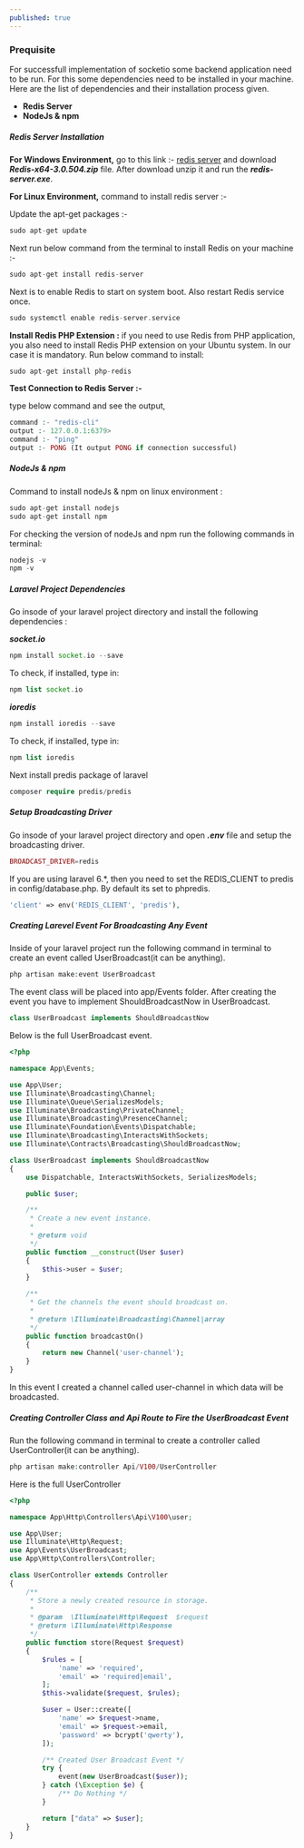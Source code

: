 ```yaml
---
published: true
---
```

### Prequisite

For successfull implementation of socketio some backend application need to be run. For this some dependencies need to be installed in your machine. Here are the list of dependencies and their installation process given.

- **Redis Server**
- **NodeJs & npm**

##### Redis Server Installation

**For Windows Environment,** go to this link :- [redis server](https://github.com/microsoftarchive/redis/releases) and download _**Redis-x64-3.0.504.zip**_ file. After download unzip it and run the _**redis-server.exe**_.

**For Linux Environment,** command to install redis server :-

Update the apt-get packages :-
```php
sudo apt-get update
```

Next run below command from the terminal to install Redis on your machine :-
```php
sudo apt-get install redis-server
```

Next is to enable Redis to start on system boot. Also restart Redis service once.
```php
sudo systemctl enable redis-server.service
```

**Install Redis PHP Extension :**  if you need to use Redis from PHP application, you also need to install Redis PHP extension on your Ubuntu system. In our case it is mandatory. Run below command to install:
```php
sudo apt-get install php-redis
```

**Test Connection to Redis Server :-**

type below command and see the output,
```php
command :- "redis-cli"
output :- 127.0.0.1:6379>
command :- "ping"
output :- PONG (It output PONG if connection successful)
```

##### NodeJs & npm

Command to install nodeJs & npm on linux environment :
```php
sudo apt-get install nodejs
sudo apt-get install npm
```

For checking the version of nodeJs and npm run the following commands in terminal:
```php
nodejs -v
npm -v
```

##### Laravel Project Dependencies

Go insode of your laravel project directory and install the following dependencies :

_**socket.io**_
```php
npm install socket.io --save
```

To check, if installed, type in:
```php
npm list socket.io
```

_**ioredis**_
```php
npm install ioredis --save
```

To check, if installed, type in:
```php
npm list ioredis
```

Next install predis package of laravel
```php
composer require predis/predis
```

##### Setup Broadcasting Driver

Go insode of your laravel project directory and open _**.env**_ file and setup the broadcasting driver.
```php
BROADCAST_DRIVER=redis
```

If you are using laravel 6.*, then you need to set the REDIS_CLIENT to predis in config/database.php. By default its set to phpredis.
```php
'client' => env('REDIS_CLIENT', 'predis'),
```

##### Creating Larevel Event For Broadcasting Any Event

Inside of your laravel project run the following command in terminal to create an event called UserBroadcast(it can be anything).
```php
php artisan make:event UserBroadcast
```
The event class will be placed into app/Events folder. After creating the event you have to implement ShouldBroadcastNow in UserBroadcast.
```php
class UserBroadcast implements ShouldBroadcastNow
```
Below is the full UserBroadcast event.
```php
<?php

namespace App\Events;

use App\User;
use Illuminate\Broadcasting\Channel;
use Illuminate\Queue\SerializesModels;
use Illuminate\Broadcasting\PrivateChannel;
use Illuminate\Broadcasting\PresenceChannel;
use Illuminate\Foundation\Events\Dispatchable;
use Illuminate\Broadcasting\InteractsWithSockets;
use Illuminate\Contracts\Broadcasting\ShouldBroadcastNow;

class UserBroadcast implements ShouldBroadcastNow
{
    use Dispatchable, InteractsWithSockets, SerializesModels;

    public $user;

    /**
     * Create a new event instance.
     *
     * @return void
     */
    public function __construct(User $user)
    {
        $this->user = $user;
    }

    /**
     * Get the channels the event should broadcast on.
     *
     * @return \Illuminate\Broadcasting\Channel|array
     */
    public function broadcastOn()
    {
        return new Channel('user-channel');
    }
}
```
In this event I created a channel called user-channel in which data will be broadcasted.

##### Creating Controller Class and Api Route to Fire the UserBroadcast Event

Run the following command in terminal to create a controller called UserController(it can be anything).
```php
php artisan make:controller Api/V100/UserController
```
Here is the full UserController
```php
<?php

namespace App\Http\Controllers\Api\V100\user;

use App\User;
use Illuminate\Http\Request;
use App\Events\UserBroadcast;
use App\Http\Controllers\Controller;

class UserController extends Controller
{
    /**
     * Store a newly created resource in storage.
     *
     * @param  \Illuminate\Http\Request  $request
     * @return \Illuminate\Http\Response
     */
    public function store(Request $request)
    {
        $rules = [
            'name' => 'required',
            'email' => 'required|email',
        ];
        $this->validate($request, $rules);

        $user = User::create([
            'name' => $request->name,
            'email' => $request->email,
            'password' => bcrypt('qwerty'),
        ]);

        /** Created User Broadcast Event */
        try {
            event(new UserBroadcast($user));
        } catch (\Exception $e) {
            /** Do Nothing */
        }

        return ["data" => $user];
    }
}
```
